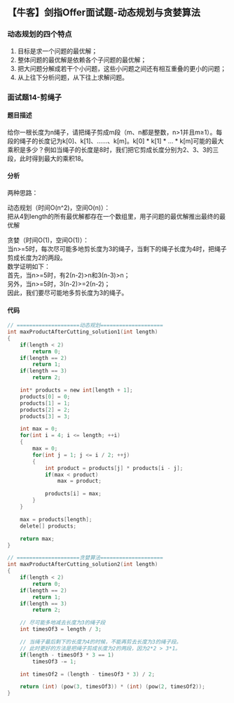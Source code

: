 ## 【牛客】剑指Offer面试题-动态规划与贪婪算法

### 动态规划的四个特点

1. 目标是求一个问题的最优解；
2. 整体问题的最优解是依赖各个子问题的最优解；
3. 把大问题分解成若干个小问题，这些小问题之间还有相互重叠的更小的问题；
4. 从上往下分析问题，从下往上求解问题。

### 面试题14-剪绳子

#### 题目描述

给你一根长度为n绳子，请把绳子剪成m段（m、n都是整数，n>1并且m≥1）。每段的绳子的长度记为k[0]、k[1]、……、k[m]。k[0] * k[1] * … * k[m]可能的最大乘积是多少？例如当绳子的长度是8时，我们把它剪成长度分别为2、3、3的三段，此时得到最大的乘积18。


#### 分析

两种思路：

动态规划（时间O(n^2)，空间O(n)）：  
把从4到length的所有最优解都存在一个数组里，用子问题的最优解推出最终的最优解  

贪婪（时间O(1)，空间O(1)）：  
当n>=5时，每次尽可能多地剪长度为3的绳子，当剩下的绳子长度为4时，把绳子剪成长度为2的两段。  
数学证明如下：  
首先，当n>=5时，有2(n-2)>n和3(n-3)>n；  
另外，当n>=5时，3(n-2)>=2(n-2)；  
因此，我们要尽可能地多剪长度为3的绳子。  

#### 代码
```c
// ====================动态规划====================
int maxProductAfterCutting_solution1(int length)
{
    if(length < 2)
        return 0;
    if(length == 2)
        return 1;
    if(length == 3)
        return 2;

    int* products = new int[length + 1];
    products[0] = 0;
    products[1] = 1;
    products[2] = 2;
    products[3] = 3;

    int max = 0;
    for(int i = 4; i <= length; ++i)
    {
        max = 0;
        for(int j = 1; j <= i / 2; ++j)
        {
            int product = products[j] * products[i - j];
            if(max < product)
                max = product;

            products[i] = max;
        }
    }

    max = products[length];
    delete[] products;

    return max;
}

// ====================贪婪算法====================
int maxProductAfterCutting_solution2(int length)
{
    if(length < 2)
        return 0;
    if(length == 2)
        return 1;
    if(length == 3)
        return 2;

    // 尽可能多地减去长度为3的绳子段
    int timesOf3 = length / 3;

    // 当绳子最后剩下的长度为4的时候，不能再剪去长度为3的绳子段。
    // 此时更好的方法是把绳子剪成长度为2的两段，因为2*2 > 3*1。
    if(length - timesOf3 * 3 == 1)
        timesOf3 -= 1;

    int timesOf2 = (length - timesOf3 * 3) / 2;

    return (int) (pow(3, timesOf3)) * (int) (pow(2, timesOf2));
}
```
